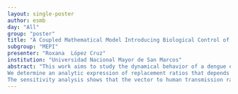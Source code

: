 ```yaml
---
layout: single-poster
author: esmb
day: "All"
group: "poster"
title: "A Coupled Mathematical Model Introducing Biological Control of Dengue"
subgroup: "MEPI"
presenter: "Roxana  López Cruz"
institution: "Universidad Nacional Mayor de San Marcos"
abstract: "This work aims to study the dynamical behavior of a dengue epidemics model by introducing biological control. The first model represents the SEIR-SEI model of dengue epidemics and the second model corresponds to coupling a model of biological control. Controlling mosquitoes is considered by an infestation of bacteria that inhibit the transmission of dengue in humans. 
We determine an analytic expression of replacement ratios that depends on biological control. The results obtained show that the global stability of the disease-free equilibrium is determined by the value of a certain threshold parameter called the basic reproductive number R0 and of the replacement ratios of the biological model RU, RW.
The sensitivity analysis shows that the vector to human transmission rate promotes more changes to the biological control system than other parameters. The simulation analysis of the last model showed the efficiency of the biologic control of dengue transmission."
---
```

